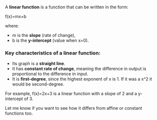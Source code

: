 A **linear function** is a function that can be written in the form:

f(x)=mx+b

where:
- m is the **slope** (rate of change),
- b is the **y-intercept** (value when x=0).

### Key characteristics of a linear function:
- Its graph is a **straight line**.
- It has **constant rate of change**, meaning the difference in output is proportional to the difference in input.
- It is **first-degree**, since the highest exponent of x is 1. If it was a x^2 it would be second-degree.
 
For example, f(x)=2x+3 is a linear function with a slope of 2 and a y-intercept of 3.

Let me know if you want to see how it differs from affine or constant functions too.
